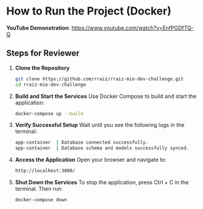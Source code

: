 # How to Run the Project (Docker)

**YouTube Demonstration**: https://www.youtube.com/watch?v=EnfPGDfTQ-Q

## Steps for Reviewer

1. **Clone the Repository**
   ```bash
   git clone https://github.com/rraiz/rraiz-mie-dev-challenge.git
   cd rraiz-mie-dev-challenge
   ```

2. **Build and Start the Services** Use Docker Compose to build and start the application:
    ```bash
    docker-compose up --build
    ```

3. **Verify Successful Setup** Wait until you see the following logs in the terminal:
    ```bash
    app-container  | Database connected successfully.
    app-container  | Database schema and models successfully synced.
    ```

4. **Access the Application** Open your browser and navigate to:
    ```bash
    http://localhost:3000/
    ```

5. **Shut Down the Services** To stop the application, press Ctrl + C in the terminal. Then run:
    ```
    docker-compose down
    ```
